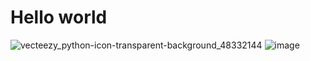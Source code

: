 # Hello world
![vecteezy_python-icon-transparent-background_48332144](https://github.com/user-attachments/assets/990a5d6f-75ee-45eb-acf3-c66ab12f3076)
![image](https://github.com/user-attachments/assets/8202f510-379a-4f1b-be89-a1fe6fdd8197)
